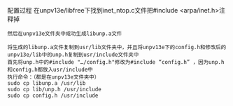 配置过程
	在unpv13e/libfree下找到inet_ntop.c文件把#include <arpa/inet.h>注释掉

    然后在unpv13e文件夹中成功生成libunp.a文件
    
    将生成的libunp.a文件复制到usr/lib文件夹中，并且将unpv13e下的config.h和修改后的unpv13e/lib中的unp.h复制到usr/include文件夹中
	首先将unp.h中的#include "…/config.h"修改为#include “config.h” ，因为unp.h和config.h都放入usr/include中
	执行命令：（都是在unpv13e文件夹中）
	sudo cp libunp.a /usr/lib
	sudo cp lib/unp.h /usr/include   
	sudo cp config.h /usr/include
	
